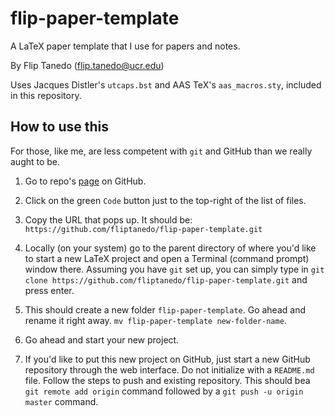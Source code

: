 # flip-paper-template
A LaTeX paper template that I use for papers and notes.

By Flip Tanedo (flip.tanedo@ucr.edu)

Uses Jacques Distler's `utcaps.bst` and AAS TeX's `aas_macros.sty`, included in this repository. 

## How to use this

For those, like me, are less competent with `git` and GitHub than we really aught to be.

1. Go to repo's [page](https://github.com/fliptanedo/flip-paper-template) on GitHub.

2. Click on the green `Code` button just to the top-right of the list of files. 

3. Copy the URL that pops up. It should be: `https://github.com/fliptanedo/flip-paper-template.git`

4. Locally (on your system) go to the parent directory of where you'd like to start a new LaTeX project and open a Terminal (command prompt) window there. Assuming you have `git` set up, you can simply type in `git clone https://github.com/fliptanedo/flip-paper-template.git` and press enter.

5. This should create a new folder `flip-paper-template`. Go ahead and rename it right away. `mv flip-paper-template new-folder-name`.

6. Go ahead and start your new project.

7. If you'd like to put this new project on GitHub, just start a new GitHub repository through the web interface. Do not initialize with a `README.md` file. Follow the steps to push and existing repository. This should bea `git remote add origin` command followed by a `git push -u origin master` command.
